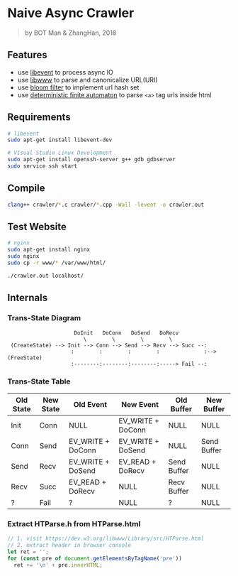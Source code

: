 # Naive Async Crawler

> by BOT Man & ZhangHan, 2018

## Features

- use [libevent](https://libevent.org) to process async IO
- use [libwww](https://dev.w3.org/libwww/Library/src/HTParse.html) to parse and canonicalize URL(URI)
- use [bloom filter](https://en.wikipedia.org/wiki/Bloom_filter) to implement url hash set
- use [deterministic finite automaton](https://en.wikipedia.org/wiki/Deterministic_finite_automaton) to parse `<a>` tag urls inside html

## Requirements

``` bash
# libevent
sudo apt-get install libevent-dev

# Visual Studio Linux Development
sudo apt-get install openssh-server g++ gdb gdbserver
sudo service ssh start
```

## Compile

``` bash
clang++ crawler/*.c crawler/*.cpp -Wall -levent -o crawler.out
```

## Test Website

``` bash
# nginx
sudo apt-get install nginx
sudo nginx
sudo cp -r www/* /var/www/html/

./crawler.out localhost/
```

## Internals

### Trans-State Diagram

```
                     DoInit   DoConn   DoSend   DoRecv
                        \        \        \        \
 (CreateState) --> Init --> Conn --> Send --> Recv --> Succ --:
                    :        :        :        :              :--> (FreeState)
                    :--------:--------:--------:-----> Fail --:
```

### Trans-State Table

Old State | New State | Old Event | New Event | Old Buffer | New Buffer
---|---|---|---|---|---
Init | Conn | NULL | EV_WRITE + DoConn | NULL | NULL
Conn | Send | EV_WRITE + DoConn | EV_WRITE + DoSend | NULL | Send Buffer
Send | Recv | EV_WRITE + DoSend | EV_READ + DoRecv | Send Buffer | NULL
Recv | Succ | EV_READ + DoRecv | NULL | Recv Buffer | NULL
? | Fail | ? | NULL | ? | NULL

### Extract HTParse.h from HTParse.html

``` js
// 1. visit https://dev.w3.org/libwww/Library/src/HTParse.html
// 2. extract header in browser console
let ret = '';
for (const pre of document.getElementsByTagName('pre'))
  ret += '\n' + pre.innerHTML;
```

